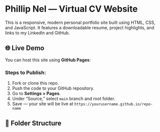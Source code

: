 # Phillip Nel — Virtual CV Website

This is a responsive, modern personal portfolio site built using HTML, CSS, and JavaScript. It features a downloadable resume, project highlights, and links to my LinkedIn and GitHub.

## 🌐 Live Demo
You can host this site using **GitHub Pages**:

### Steps to Publish:
1. Fork or clone this repo.
2. Push the code to your GitHub repository.
3. Go to **Settings > Pages**.
4. Under “Source,” select `main` branch and root folder.
5. Save — your site will be live at `https://yourusername.github.io/repo-name`

## 📁 Folder Structure
